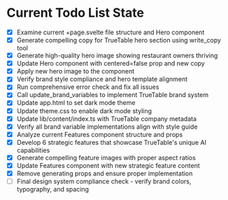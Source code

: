 <!-- DO NOT EDIT - Managed by todo_list tool -->
<!-- Updated: 2025-09-29T19:23:30.963Z -->

# Current Todo List State

- [x] Examine current +page.svelte file structure and Hero component
- [x] Generate compelling copy for TrueTable hero section using write_copy tool
- [x] Generate high-quality hero image showing restaurant owners thriving
- [x] Update Hero component with centered=false prop and new copy
- [x] Apply new hero image to the component
- [x] Verify brand style compliance and hero template alignment
- [x] Run comprehensive error check and fix all issues
- [x] Call update_brand_variables to implement TrueTable brand system
- [x] Update app.html to set dark mode theme
- [x] Update theme.css to enable dark mode styling
- [x] Update lib/content/index.ts with TrueTable company metadata
- [x] Verify all brand variable implementations align with style guide
- [x] Analyze current Features component structure and props
- [x] Develop 6 strategic features that showcase TrueTable's unique AI capabilities
- [x] Generate compelling feature images with proper aspect ratios
- [x] Update Features component with new strategic feature content
- [x] Remove generating props and ensure proper implementation
- [ ] Final design system compliance check - verify brand colors, typography, and spacing
